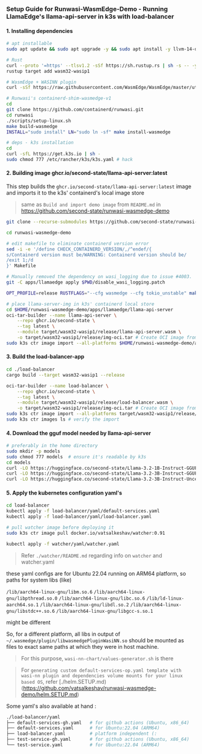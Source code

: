 
### Setup Guide for Runwasi-WasmEdge-Demo - Running LlamaEdge's llama-api-server in k3s with load-balancer

#### 1. Installing dependencies 
```sh
# apt installable
sudo apt update && sudo apt upgrade -y && sudo apt install -y llvm-14-dev liblld-14-dev software-properties-common gcc g++ asciinema containerd cmake zlib1g-dev build-essential python3 python3-dev python3-pip git clang bc jq

# Rust
curl --proto '=https' --tlsv1.2 -sSf https://sh.rustup.rs | sh -s -- -y && source $HOME/.cargo/env
rustup target add wasm32-wasip1

# WasmEdge + WASINN plugin
curl -sSf https://raw.githubusercontent.com/WasmEdge/WasmEdge/master/utils/install.sh | bash -s -- --plugins wasi_nn-ggml -v 0.14.1 # binaries and plugin in $HOME/.wasmedge

# Runwasi's containerd-shim-wasmedge-v1
cd
git clone https://github.com/containerd/runwasi.git
cd runwasi
./scripts/setup-linux.sh
make build-wasmedge
INSTALL="sudo install" LN="sudo ln -sf" make install-wasmedge

# deps - k3s installation
cd
curl -sfL https://get.k3s.io | sh - 
sudo chmod 777 /etc/rancher/k3s/k3s.yaml # hack
```

#### 2. Building image ghcr.io/second-state/llama-api-server:latest
This step builds the `ghcr.io/second-state/llama-api-server:latest` image and imports it to the k3s' containerd's local image store

> same as `Build and import demo image` from `README.md` in https://github.com/second-state/runwasi-wasmedge-demo

```sh
git clone --recurse-submodules https://github.com/second-state/runwasi-wasmedge-demo.git

cd runwasi-wasmedge-demo

# edit makefile to eliminate containerd version error
sed -i -e '/define CHECK_CONTAINERD_VERSION/,/^endef/{
s/Containerd version must be/WARNING: Containerd version should be/
/exit 1;/d
}' Makefile

# Manually removed the dependency on wasi_logging due to issue #4003.
git -C apps/llamaedge apply $PWD/disable_wasi_logging.patch

OPT_PROFILE=release RUSTFLAGS="--cfg wasmedge --cfg tokio_unstable" make apps/llamaedge/llama-api-server

# place llama-server-img in k3s' containerd local store
cd $HOME/runwasi-wasmedge-demo/apps/llamaedge/llama-api-server
oci-tar-builder --name llama-api-server \
    --repo ghcr.io/second-state \
    --tag latest \
    --module target/wasm32-wasip1/release/llama-api-server.wasm \
    -o target/wasm32-wasip1/release/img-oci.tar # Create OCI image from the WASM binary
sudo k3s ctr image import --all-platforms $HOME/runwasi-wasmedge-demo/apps/llamaedge/llama-api-server/target/wasm32-wasip1/release/img-oci.tar 
```

#### 3. Build the load-balancer-app
```sh
cd ./load-balancer
cargo build --target wasm32-wasip1 --release

oci-tar-builder --name load-balancer \
    --repo ghcr.io/second-state \
    --tag latest \
    --module target/wasm32-wasip1/release/load-balancer.wasm \
    -o target/wasm32-wasip1/release/img-oci.tar # Create OCI image from the WASM binary
sudo k3s ctr image import --all-platforms target/wasm32-wasip1/release/img-oci.tar
sudo k3s ctr images ls # verify the import
```


#### 4. Download the gguf model needed by llama-api-server
```sh 
# preferably in the home directory
sudo mkdir -p models
sudo chmod 777 models  # ensure it's readable by k3s
cd models
curl -LO https://huggingface.co/second-state/Llama-3.2-1B-Instruct-GGUF/resolve/main/Llama-3.2-1B-Instruct-Q5_K_M.gguf
curl -LO https://huggingface.co/second-state/Llama-3.2-3B-Instruct-GGUF/resolve/main/Llama-3.2-3B-Instruct-Q5_K_M.gguf
curl -LO https://huggingface.co/second-state/Llama-3.2-3B-Instruct-Uncensored-GGUF/resolve/main/Llama-3.2-3B-Instruct-Uncensored-Q5_K_M.gguf

```

#### 5. Apply the kubernetes configuration yaml's
```sh
cd load-balancer
kubectl apply -f load-balancer/yaml/default-services.yaml
kubectl apply -f load-balancer/yaml/load-balancer.yaml

# pull watcher image before deploying it
sudo k3s ctr image pull docker.io/vatsalkeshav/watcher:0.91

kubectl apply -f watcher/yaml/watcher.yaml
```
> Refer `./watcher/README.md` regarding info on `watcher` and watcher.yaml

these yaml configs are for Ubuntu 22.04 running on ARM64 platform, so paths for system libs (like)

`/lib/aarch64-linux-gnu/libm.so.6`
`/lib/aarch64-linux-gnu/libpthread.so.0`
`/lib/aarch64-linux-gnu/libc.so.6`
`/lib/ld-linux-aarch64.so.1`
`/lib/aarch64-linux-gnu/libdl.so.2`
`/lib/aarch64-linux-gnu/libstdc++.so.6`
`/lib/aarch64-linux-gnu/libgcc-s.so.1`

might be different

So, for a different platform, all libs in output of 
`~/.wasmedge/plugin/libwasmedgePluginWasiNN.so`
should be mounted as files to exact same paths at which they were in host machine.

> For this purpose, `wasi-nn-chart/values-generator.sh` is there

> For `generating custom default-services-op.yaml template with wasi-nn plugin and dependencies volume mounts for your linux based OS`, refer [./helm.SETUP.md)(https://github.com/vatsalkeshav/runwasi-wasmedge-demo/helm.SETUP.md)

Some yaml's also available at hand :
```sh
./load-balancer/yaml
├── default-services-gh.yaml   # for github actions (Ubuntu, x86_64)
├── default-services.yaml      # for Ubuntu:22.04 (ARM64)
├── load-balancer.yaml         # platform independent (:
├── test-service-gh.yaml       # for github actions (Ubuntu, x86_64)
└── test-service.yaml          # for Ubuntu:22.04 (ARM64)
```